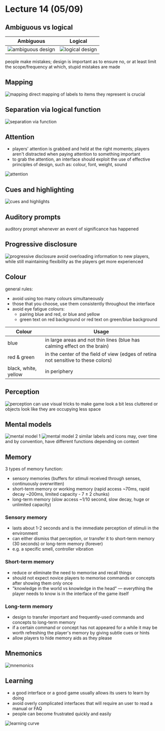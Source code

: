 # Lecture 14 (05/09)

## Ambiguous vs logical
Ambiguous | Logical
--------- | -------
![ambiguous design](./assets/14/ambiguous.png) | ![logical design](./assets/14/logical.png)
people make mistakes; design is important as to ensure no, or at least limit the scope/frequency at which, stupid mistakes are made


## Mapping
![mapping](./assets/14/mapping.png)
direct mapping of labels to items they represent is crucial


## Separation via logical function
![separation via function](./assets/14/separation.png)


## Attention
- players' attention is grabbed and held at the right moments; players aren't distracted when paying attention to something important
- to grab the attention, an interface should exploit the use of effective principles of design, such as: colour, font, weight, sound

![attention](./assets/14/attention.png)


## Cues and highlighting
![cues and highlights](./assets/14/highlights.png)


## Auditory prompts
auditory prompt whenever an event of significance has happened


## Progressive disclosure
![progressive disclosure](./assets/14/progressive-disclosure.png)
avoid overloading information to new players, while still maintaining flexibility as the players get more experienced


## Colour
general rules:
- avoid using too many colours simultaneously
- those that you choose, use them consistently throughout the interface
- avoid eye fatigue colours:
    - pairing blue and red, or blue and yellow
    - green text on red background or red text on green/blue background

Colour | Usage
------ | -----
blue | in large areas and not thin lines (blue has calming effect on the brain)
red & green | in the center of the field of view (edges of retina not sensitive to these colors)
black, white, yellow | in periphery


## Perception
![perception](./assets/14/perception.png)
can use visual tricks to make game look a bit less cluttered or objects look like they are occupying less space


## Mental models
![mental model 1](./assets/14/mental-model-1.png)
![mental model 2](./assets/14/mental-model-2.png)
similar labels and icons may, over time and by convention, have different functions depending on context


## Memory
3 types of memory function:
- sensory memories (buffers for stimuli received through senses, continuously overwritten)
- short-term memory or working memory (rapid access ~70ms, rapid decay ~200ms, limited capacity - 7 ± 2 chunks)
- long-term memory (slow access ~1/10 second, slow decay, huge or unlimited capacity)

### Sensory memory
- lasts about 1-2 seconds and is the immediate perception of stimuli in the environment
- can either dismiss that perception, or transfer it to short-term memory (30 seconds) or long-term memory (forever)
- e.g. a specific smell, controller vibration

### Short-term memory
- reduce or eliminate the need to memorise and recall things
- should not expect novice players to memorise commands or concepts after showing them only once
- "knowledge in the world vs knowledge in the head" — everything the player needs to know is in the interface of the game itself

### Long-term memory
- design to transfer important and frequently-used commands and concepts to long-term memory
- if a certain command or concept has not appeared for a while it may be worth refreshing the player's memory by giving subtle cues or hints
- allow players to hide memory aids as they please


## Mnemonics
![mnemonics](./assets/14/mnemonics.png)


## Learning
- a good interface or a good game usually allows its users to learn by doing
- avoid overly complicated interfaces that will require an user to read a manual or FAQ
- people can become frustrated quickly and easily

![learning curve](./assets/14/learning-curve.png)